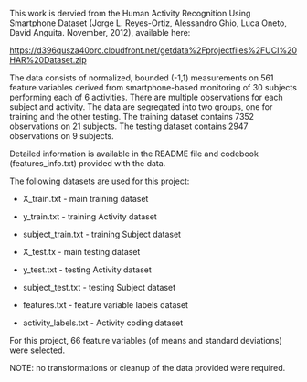 This work is dervied from the Human Activity Recognition Using
Smartphone Dataset (Jorge L. Reyes-Ortiz, Alessandro Ghio, Luca Oneto,
David Anguita. November, 2012), available here:

https://d396qusza40orc.cloudfront.net/getdata%2Fprojectfiles%2FUCI%20HAR%20Dataset.zip


The data consists of normalized, bounded (-1,1) measurements on 561
feature variables derived from smartphone-based monitoring of 30 subjects
performing each of 6 activities. There are multiple observations for each
subject and activity. The data are segregated into two groups, one for
training and the other testing. The training dataset contains 7352
observations on 21 subjects. The testing dataset contains 2947
observations on 9 subjects. 

Detailed information is available in the README file and codebook (features_info.txt) provided with the data.

The following datasets are used for this project:

  - X_train.txt - main training dataset
  
  - y_train.txt -  training Activity dataset
  
  - subject_train.txt - training Subject dataset
  
  - X_test.tx -  main testing dataset
  
  - y_test.txt -  testing Activity dataset
  
  - subject_test.txt - testing Subject dataset
  
  - features.txt - feature variable labels dataset
  
  - activity_labels.txt - Activity coding dataset
  
For this project, 66 feature variables (of means and standard deviations)
were selected. 

NOTE: no transformations or cleanup of the data provided were required.
